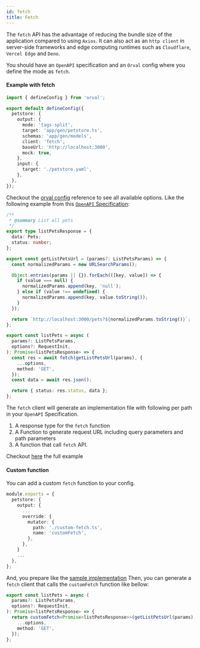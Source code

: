 ```yaml
---
id: fetch
title: Fetch
---
```


The `fetch` API has the advantage of reducing the bundle size of the application compared to using `Axios`. It can also act as an `http client` in server-side frameworks and edge computing runtimes such as `Cloudflare`, `Vercel Edge` and `Deno`.

You should have an `OpenAPI` specification and an `Orval` config where you define the mode as `fetch`.

#### Example with fetch

```ts
import { defineConfig } from 'orval';

export default defineConfig({
  petstore: {
    output: {
      mode: 'tags-split',
      target: 'app/gen/petstore.ts',
      schemas: 'app/gen/models',
      client: 'fetch',
      baseUrl: 'http://localhost:3000',
      mock: true,
    },
    input: {
      target: './petstore.yaml',
    },
  },
});
```

Checkout the [orval config](../reference/configuration/full-example) reference to see all available options.
Like the following example from this <a href="https://github.com/anymaniax/orval/blob/master/samples/next-app-with-fetch/petstore.yaml" target="_blank">`OpenAPI` Specification</a>:

```ts
/**
 * @summary List all pets
 */
export type listPetsResponse = {
  data: Pets;
  status: number;
};

export const getListPetsUrl = (params?: ListPetsParams) => {
  const normalizedParams = new URLSearchParams();

  Object.entries(params || {}).forEach(([key, value]) => {
    if (value === null) {
      normalizedParams.append(key, 'null');
    } else if (value !== undefined) {
      normalizedParams.append(key, value.toString());
    }
  });

  return `http://localhost:3000/pets?${normalizedParams.toString()}`;
};

export const listPets = async (
  params?: ListPetsParams,
  options?: RequestInit,
): Promise<listPetsResponse> => {
  const res = await fetch(getListPetsUrl(params), {
    ...options,
    method: 'GET',
  });
  const data = await res.json();

  return { status: res.status, data };
};
```

The `fetch` client will generate an implementation file with following per path in your `OpenAPI` Specification.

1. A response type for the `fetch` function
2. A Function to generate request URL including query parameters and path parameters
3. A function that call `fetch` API.

Checkout <a href="https://github.com/anymaniax/orval/blob/master/samples/next-app-with-fetch" target="_blank">here</a> the full example

#### Custom function

You can add a custom `fetch` function to your config.

```ts
module.exports = {
  petstore: {
    output: {
      ...
      override: {
        mutator: {
          path: './custom-fetch.ts',
          name: 'customFetch',
        },
      },
    }
    ...
  },
};
```

And, you prepare like the <a href="https://github.com/anymaniax/orval/blob/master/samples/next-app-with-fetch/custom-fetch.ts" target="_blank">sample implementation</a>
Then, you can generate a `fetch` client that calls the `customFetch` function like bellow:

```ts
export const listPets = async (
  params?: ListPetsParams,
  options?: RequestInit,
): Promise<listPetsResponse> => {
  return customFetch<Promise<listPetsResponse>>(getListPetsUrl(params), {
    ...options,
    method: 'GET',
  });
};
```
